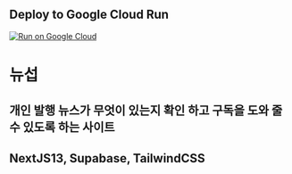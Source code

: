 ## Deploy to Google Cloud Run

[![Run on Google Cloud](https://deploy.cloud.run/button.svg)](https://deploy.cloud.run)

# 뉴섭

## 개인 발행 뉴스가 무엇이 있는지 확인 하고 구독을 도와 줄 수 있도록 하는 사이트

## NextJS13, Supabase, TailwindCSS
